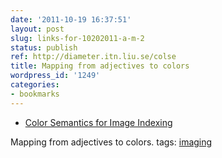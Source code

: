```yaml
---
date: '2011-10-19 16:37:51'
layout: post
slug: links-for-10202011-a-m-2
status: publish
ref: http://diameter.itn.liu.se/colse
title: Mapping from adjectives to colors
wordpress_id: '1249'
categories:
- bookmarks
---
```


  * [Color Semantics for Image Indexing](http://diameter.itn.liu.se/colse)


Mapping from adjectives to colors.
 tags:                      [imaging](http://www.diigo.com/user/eobrain/imaging)
